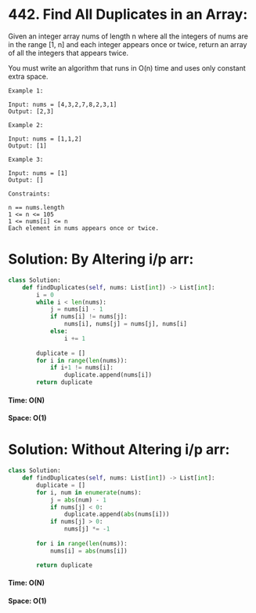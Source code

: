 # 442. Find All Duplicates in an Array:

Given an integer array nums of length n where all the integers of nums are in the range [1, n] and each integer appears once or twice, return an array of all the integers that appears twice.

You must write an algorithm that runs in O(n) time and uses only constant extra space.

```
Example 1:

Input: nums = [4,3,2,7,8,2,3,1]
Output: [2,3]
```
```
Example 2:

Input: nums = [1,1,2]
Output: [1]
```
```
Example 3:

Input: nums = [1]
Output: []
 ```
```
Constraints:

n == nums.length
1 <= n <= 105
1 <= nums[i] <= n
Each element in nums appears once or twice.
```

# Solution: By Altering i/p arr:
```python
class Solution:
    def findDuplicates(self, nums: List[int]) -> List[int]:
        i = 0
        while i < len(nums):
            j = nums[i] - 1
            if nums[i] != nums[j]:
                nums[i], nums[j] = nums[j], nums[i]
            else:
                i += 1
        
        duplicate = []
        for i in range(len(nums)):
            if i+1 != nums[i]:
                duplicate.append(nums[i])
        return duplicate

```

#### Time: O(N)
#### Space: O(1)



# Solution: Without Altering i/p arr:
```python
class Solution:
    def findDuplicates(self, nums: List[int]) -> List[int]:
        duplicate = []
        for i, num in enumerate(nums):
            j = abs(num) - 1
            if nums[j] < 0:
                duplicate.append(abs(nums[i]))
            if nums[j] > 0:
                nums[j] *= -1
 
        for i in range(len(nums)):
            nums[i] = abs(nums[i])

        return duplicate
```

#### Time: O(N)
#### Space: O(1)
